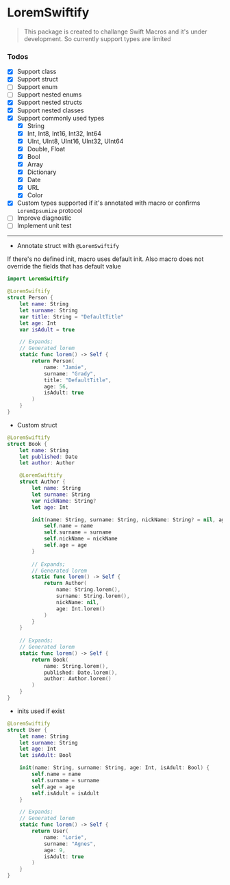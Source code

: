 # LoremSwiftify

> This package is created to challange Swift Macros and it's under development. So currently support types are limited

### Todos
- [X] Support class
- [X] Support struct
- [ ] Support enum
- [ ] Support nested enums
- [X] Support nested structs
- [X] Support nested classes
- [X] Support commonly used types
    - [X] String
    - [X] Int, Int8, Int16, Int32, Int64
    - [X] UInt, UInt8, UInt16, UInt32, UInt64
    - [X] Double, Float
    - [X] Bool
    - [X] Array
    - [X] Dictionary
    - [X] Date
    - [X] URL
    - [X] Color
- [X] Custom types supported if it's annotated with macro or confirms `LoremIpsumize` protocol
- [ ] Improve diagnostic
- [ ] Implement unit test

---

- Annotate struct with `@LoremSwiftify`

If there's no defined init, macro uses default init. Also macro does not override the fields that has default value

```swift
import LoremSwiftify

@LoremSwiftify
struct Person {
    let name: String
    let surname: String
    var title: String = "DefaultTitle"
    let age: Int
    var isAdult = true

    // Expands;
    // Generated lorem
    static func lorem() -> Self {
        return Person(
            name: "Jamie",
            surname: "Grady",
            title: "DefaultTitle",
            age: 56,
            isAdult: true
        )
    }
}
```

- Custom struct

```swift
@LoremSwiftify
struct Book {
    let name: String
    let published: Date
    let author: Author

    @LoremSwiftify
    struct Author {
        let name: String
        let surname: String
        var nickName: String?
        let age: Int

        init(name: String, surname: String, nickName: String? = nil, age: Int) {
            self.name = name
            self.surname = surname
            self.nickName = nickName
            self.age = age
        }
        
        // Expands;
        // Generated lorem
        static func lorem() -> Self {
            return Author(
                name: String.lorem(),
                surname: String.lorem(),
                nickName: nil,
                age: Int.lorem()
            )
        }
    }
    
    // Expands;
    // Generated lorem
    static func lorem() -> Self {
        return Book(
            name: String.lorem(),
            published: Date.lorem(),
            author: Author.lorem()
        )
    }
}
```

- inits used if exist

```swift
@LoremSwiftify
struct User {
    let name: String
    let surname: String
    let age: Int
    let isAdult: Bool

    init(name: String, surname: String, age: Int, isAdult: Bool) {
        self.name = name
        self.surname = surname
        self.age = age
        self.isAdult = isAdult
    }

    // Expands;
    // Generated lorem
    static func lorem() -> Self {
        return User(
            name: "Lorie",
            surname: "Agnes",
            age: 9,
            isAdult: true
        )
    }
}
```
